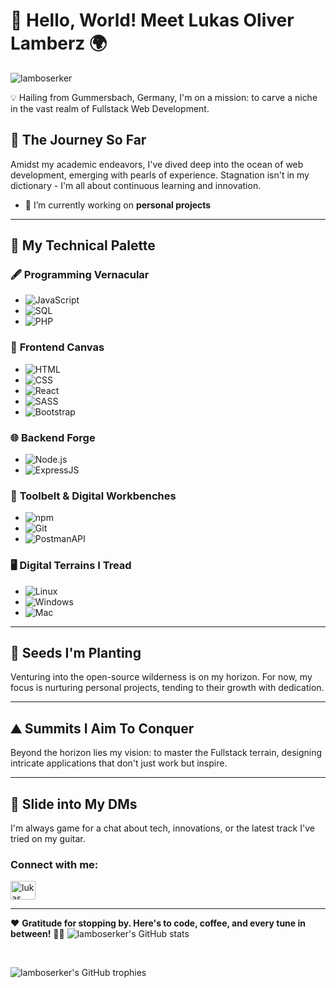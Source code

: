 # 🚀 Hello, World! Meet Lukas Oliver Lamberz 🌍
<p align="left"> <img src="https://komarev.com/ghpvc/?username=lamboserker&label=Profile%20views&color=0e75b6&style=flat" alt="lamboserker" /> </p>

💡 Hailing from Gummersbach, Germany, I'm on a mission: to carve a niche in the vast realm of Fullstack Web Development.


## 📘 **The Journey So Far**

Amidst my academic endeavors, I've dived deep into the ocean of web development, emerging with pearls of experience. Stagnation isn't in my dictionary - I'm all about continuous learning and innovation.

- 🔭 I’m currently working on **personal projects**

---

## 🎨 **My Technical Palette**

### 🖋 **Programming Vernacular**
- ![JavaScript](https://img.icons8.com/color/48/000000/javascript.png) 
- ![SQL](https://img.icons8.com/dusk/48/000000/sql.png)
- ![PHP](https://img.icons8.com/officel/48/000000/php-logo.png)

### 🌆 **Frontend Canvas**
- ![HTML](https://img.icons8.com/color/48/000000/html-5.png) 
- ![CSS](https://img.icons8.com/color/48/000000/css3.png)
- ![React](https://img.icons8.com/color/48/000000/react-native.png)
- ![SASS](https://img.icons8.com/color/48/000000/sass.png)
- ![Bootstrap](https://img.icons8.com/color/48/000000/bootstrap.png)

### 🌐 **Backend Forge**
- ![Node.js](https://img.icons8.com/color/48/000000/nodejs.png) 
- ![ExpressJS](https://img.icons8.com/color/48/000000/express.png)

### 🔧 **Toolbelt & Digital Workbenches**
- ![npm](https://img.icons8.com/color/48/000000/npm.png) 
- ![Git](https://img.icons8.com/color/48/000000/git.png)
- ![PostmanAPI](https://img.icons8.com/dusk/48/000000/postman-api.png)

### 🖥 **Digital Terrains I Tread**
- ![Linux](https://img.icons8.com/color/48/000000/linux.png) 
- ![Windows](https://img.icons8.com/color/48/000000/windows-10.png)
- ![Mac](https://img.icons8.com/color/48/000000/mac-os.png)


---

## 🌱 **Seeds I'm Planting**

Venturing into the open-source wilderness is on my horizon. For now, my focus is nurturing personal projects, tending to their growth with dedication.

---

## ⛰️ **Summits I Aim To Conquer**

Beyond the horizon lies my vision: to master the Fullstack terrain, designing intricate applications that don't just work but inspire.

---

## 💌 **Slide into My DMs**

I'm always game for a chat about tech, innovations, or the latest track I've tried on my guitar. 

<h3 align="left">Connect with me:</h3>
<p align="left">
<a href="https://www.linkedin.com/in/lukas-oliver-lamberz-206b30262/" target="blank"><img align="center" src="https://raw.githubusercontent.com/rahuldkjain/github-profile-readme-generator/master/src/images/icons/Social/linked-in-alt.svg" alt="lukas oliver lamberz" height="30" width="40" /></a>
</p>

---

❤️ **Gratitude for stopping by. Here's to code, coffee, and every tune in between!** 🎸🎶
![lamboserker's GitHub stats](https://github-readme-stats.vercel.app/api?username=lamboserker&show_icons=true&locale=en&theme=dark&margin-h=15)

<br />

![lamboserker's GitHub trophies](https://github-profile-trophy.vercel.app/?username=lamboserker&theme=darkhub&column=3&margin-w=15&margin-h=15)


